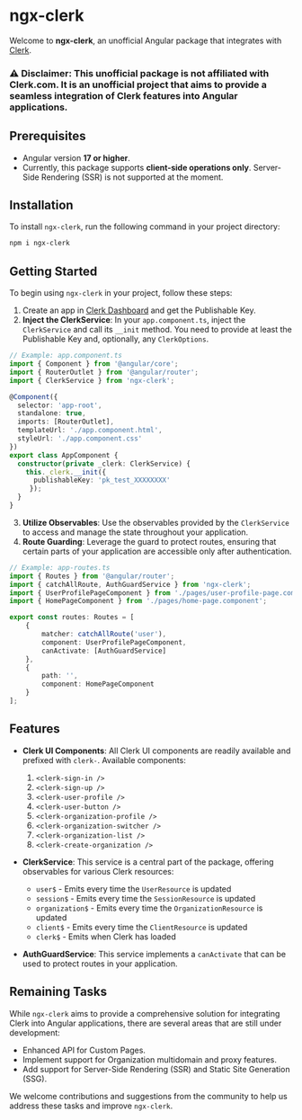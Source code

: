 # ngx-clerk

Welcome to **ngx-clerk**, an unofficial Angular package that integrates with [Clerk](https://clerk.com/).

### ⚠️ Disclaimer: This unofficial package is not affiliated with Clerk.com. It is an unofficial project that aims to provide a seamless integration of Clerk features into Angular applications.

## Prerequisites

- Angular version **17 or higher**.
- Currently, this package supports **client-side operations only**. Server-Side Rendering (SSR) is not supported at the moment.

## Installation

To install `ngx-clerk`, run the following command in your project directory:

```bash
npm i ngx-clerk
```

## Getting Started

To begin using `ngx-clerk` in your project, follow these steps:
1. Create an app in [Clerk Dashboard](https://dashboard.clerk.com/) and get the Publishable Key.
2. **Inject the ClerkService**: In your `app.component.ts`, inject the `ClerkService` and call its `__init` method. You need to provide at least the Publishable Key and, optionally, any `ClerkOptions`.
```typescript
// Example: app.component.ts
import { Component } from '@angular/core';
import { RouterOutlet } from '@angular/router';
import { ClerkService } from 'ngx-clerk';

@Component({
  selector: 'app-root',
  standalone: true,
  imports: [RouterOutlet],
  templateUrl: './app.component.html',
  styleUrl: './app.component.css'
})
export class AppComponent {
  constructor(private _clerk: ClerkService) {
    this._clerk.__init({ 
      publishableKey: 'pk_test_XXXXXXXX'
     });
  }
}

```
3. **Utilize Observables**: Use the observables provided by the `ClerkService` to access and manage the state throughout your application.
4. **Route Guarding**: Leverage the guard to protect routes, ensuring that certain parts of your application are accessible only after authentication.
```typescript
// Example: app-routes.ts
import { Routes } from '@angular/router';
import { catchAllRoute, AuthGuardService } from 'ngx-clerk';
import { UserProfilePageComponent } from './pages/user-profile-page.component';
import { HomePageComponent } from './pages/home-page.component';

export const routes: Routes = [
    { 
        matcher: catchAllRoute('user'), 
        component: UserProfilePageComponent, 
        canActivate: [AuthGuardService] 
    },
    { 
        path: '', 
        component: HomePageComponent
    }
];

```

## Features

- **Clerk UI Components**: All Clerk UI components are readily available and prefixed with `clerk-`. Available components:
    1. `<clerk-sign-in />`
    2. `<clerk-sign-up />`
    3. `<clerk-user-profile />`
    4. `<clerk-user-button />`
    5. `<clerk-organization-profile />`
    6. `<clerk-organization-switcher />`
    7. `<clerk-organization-list />`
    8. `<clerk-create-organization />`

- **ClerkService**: This service is a central part of the package, offering observables for various Clerk resources:
    - `user$` - Emits every time the `UserResource` is updated
    - `session$` - Emits every time the `SessionResource` is updated
    - `organization$` - Emits every time the `OrganizationResource` is updated
    - `client$` - Emits every time the `ClientResource` is updated
    - `clerk$` - Emits when Clerk has loaded
- **AuthGuardService**: This service implements a `canActivate` that can be used to protect routes in your application.

## Remaining Tasks

While `ngx-clerk` aims to provide a comprehensive solution for integrating Clerk into Angular applications, there are several areas that are still under development:

- Enhanced API for Custom Pages.
- Implement support for Organization multidomain and proxy features.
- Add support for Server-Side Rendering (SSR) and Static Site Generation (SSG).

We welcome contributions and suggestions from the community to help us address these tasks and improve `ngx-clerk`.